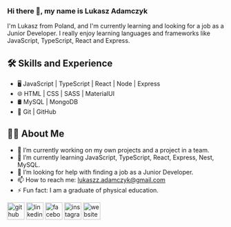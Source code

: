 ### Hi there 👋, my name is Lukasz Adamczyk

I'm Lukasz from Poland, and I'm currently learning and looking for a job as a Junior Developer. I really enjoy learning languages and frameworks like JavaScript, TypeScript, React and Express.

## 🛠 Skills and Experience

* 🖥 JavaScript | TypeScript | React | Node | Express
* 🌐 HTML | CSS | SASS | MaterialUI
* 🛢 MySQL | MongoDB
* 🔧 Git | GitHub

## 🙋‍♂️ About Me

* 🔭 I’m currently working on my own projects and a project in a team. 
* 🌱 I’m currently learning JavaScript, TypeScript, React, Express, Nest, MySQL. 
* 🤔 I’m looking for help with finding a job as a Junior Developer. 
* 📫 How to reach me: lukaszz.adamczyk@gmail.com 
* ⚡ Fun fact: I am a graduate of physical education. 


[<img src='https://cdn.jsdelivr.net/npm/simple-icons@3.0.1/icons/github.svg' alt='github' height='40'>](https://github.com/lukaszzadamczyk)  [<img src='https://cdn.jsdelivr.net/npm/simple-icons@3.0.1/icons/linkedin.svg' alt='linkedin' height='40'>](https://www.linkedin.com/in/https://www.linkedin.com/in/%C5%82ukasz-adamczyk-6ba7021b6//)  [<img src='https://cdn.jsdelivr.net/npm/simple-icons@3.0.1/icons/facebook.svg' alt='facebook' height='40'>](https://www.facebook.com/https://www.facebook.com/xlancer92x/)  [<img src='https://cdn.jsdelivr.net/npm/simple-icons@3.0.1/icons/instagram.svg' alt='instagram' height='40'>](https://www.instagram.com/https://www.instagram.com/xlancer92x//)  [<img src='https://cdn.jsdelivr.net/npm/simple-icons@3.0.1/icons/icloud.svg' alt='website' height='40'>](https://lukada.netlify.app)  


